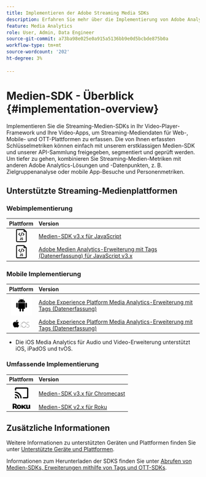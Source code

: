 ```yaml
---
title: Implementieren der Adobe Streaming Media SDKs
description: Erfahren Sie mehr über die Implementierung von Adobe Analytics für Streaming-Medien mit den Media SDKs.
feature: Media Analytics
role: User, Admin, Data Engineer
source-git-commit: a73ba98e025e0a915a5136bb9e0d5bcbde875b0a
workflow-type: tm+mt
source-wordcount: '202'
ht-degree: 3%

---
```



# Medien-SDK - Überblick {#implementation-overview}

Implementieren Sie die Streaming-Medien-SDKs in Ihr Video-Player-Framework und Ihre Video-Apps, um Streaming-Mediendaten für Web-, Mobile- und OTT-Plattformen zu erfassen.  Die von Ihnen erfassten Schlüsselmetriken können einfach mit unserem erstklassigen Medien-SDK und unserer API-Sammlung freigegeben, segmentiert und geprüft werden. Um tiefer zu gehen, kombinieren Sie Streaming-Medien-Metriken mit anderen Adobe Analytics-Lösungen und -Datenpunkten, z. B. Zielgruppenanalyse oder mobile App-Besuche und Personenmetriken.

## Unterstützte Streaming-Medienplattformen

### Webimplementierung

| Plattform | Version  |
|:----:|:----|
| <img src="assets/javascript-icon.png"> | [Medien-SDK v3.x für JavaScript](../../getting-started/download-sdks.md#web-implementation-download-web-sdk) |
| <img src="assets/javascript-icon.png"> | [Adobe Medien Analytics-Erweiterung mit Tags (Datenerfassung) für JavaScript v3.x](../../getting-started/download-sdks.md#web-implementation-download-web-sdk) |

### Mobile Implementierung

| Plattform | Version  |
|:----:|:----|
| <img src="assets/android-icon.png"> | [Adobe Experience Platform Media Analytics-Erweiterung mit Tags (Datenerfassung)](../../getting-started/download-sdks.md#mobile-implementation-get-mobile-extension) |
| <img src="assets/apple-ios-icon.png"> | [Adobe Experience Platform Media Analytics-Erweiterung mit Tags (Datenerfassung)](../../getting-started/download-sdks.md#mobile-implementation-get-mobile-extension) |

* Die iOS Media Analytics für Audio und Video-Erweiterung unterstützt iOS, iPadOS und tvOS.

### Umfassende Implementierung

| Plattform | Version  |
|:------:|:-----|
| <img src="assets/chromecast-icon.png"> | [Medien-SDK v3.x für Chromecast](../../getting-started/download-sdks.md#over-the-top-implementation-download-ott-libraries) |
| <img src="assets/roku-icon.png"> | [Medien-SDK v2.x für Roku](../../getting-started/download-sdks.md#over-the-top-implementation-download-ott-libraries) |


## Zusätzliche Informationen

Weitere Informationen zu unterstützten Geräten und Plattformen finden Sie unter [Unterstützte Geräte und Plattformen](/help/getting-started/supported-devices.md).

Informationen zum Herunterladen der SDKS finden Sie unter [Abrufen von Medien-SDKs, Erweiterungen mithilfe von Tags und OTT-SDKs](/help/getting-started/download-sdks.md).
